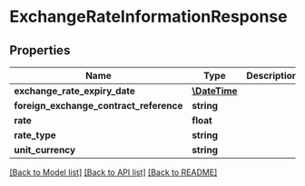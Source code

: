 # ExchangeRateInformationResponse

## Properties
Name | Type | Description | Notes
------------ | ------------- | ------------- | -------------
**exchange_rate_expiry_date** | [**\DateTime**](\DateTime.md) |  | [optional] 
**foreign_exchange_contract_reference** | **string** |  | [optional] 
**rate** | **float** |  | [optional] 
**rate_type** | **string** |  | [optional] 
**unit_currency** | **string** |  | [optional] 

[[Back to Model list]](../README.md#documentation-for-models) [[Back to API list]](../README.md#documentation-for-api-endpoints) [[Back to README]](../README.md)


